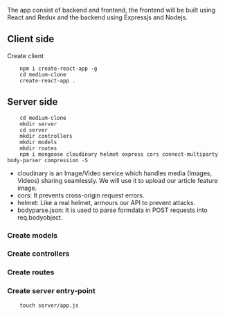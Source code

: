 The app consist of backend and frontend, the frontend will be built using React and Redux and the backend using Expressjs and Nodejs.

## Client side
Create client 
```
    npm i create-react-app -g
    cd medium-clone
    create-react-app .
```


## Server side
```
    cd medium-clone
    mkdir server
    cd server
    mkdir controllers
    mkdir models
    mkdir routes
    npm i mongoose cloudinary helmet express cors connect-multiparty body-parser compression -S
```
- cloudinary is an Image/Video service which handles media (Images, Videos) sharing seamlessly. We will use it to upload our article feature image. 
- cors: It prevents cross-origin request errors.
- helmet: Like a real helmet, armours our API to prevent attacks.
- bodyparse.json: It is used to parse formdata in POST requests into req.bodyobject.


### Create models

### Create controllers

### Create routes

### Create server entry-point
```
    touch server/app.js
```